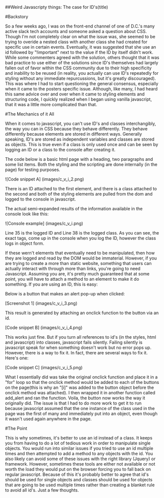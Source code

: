 ##Weird Javascripty things: The case for ID's(title)

#Backstory

So a few weeks ago, I was on the front-end channel of one of D.C.'s many active slack tech accounts and someone asked a question about CSS. Though I'm not completely clear on what the issue was, she seemed to be trying to overide a nested class with another class she had created for specific use in certain events. Eventually, it was suggested that she use an id followed by "!important" next to the value if the ID by itself didn't work. While some commenters agreed with the solution, others thought that it was bad practice to use either of the solutions since ID's themselves had largely fallen out of favor within the CSS community due to their high specificity and inability to be reused (in reality, you actually can use ID's repeatedly for styling without any immediate repurcussions, but it's greatly discouraged). This was where I had to start questioning the general consensus, especially when it came to the posters specific issue. Although, like many, I had heard this same advice over and over when it came to styling elements and structuring code, I quickly realized when I began using vanilla javascript, that it was a little more complicated than that. 

#The Mechanics of it All

When it comes to javascript, you can't use ID's and classes interchangibly, the way you can in CSS because they behave differently. They behave differently because elements are stored in different ways. Generally speaking, ID's are stored as independent variables and classes are stored as objects. This is true even if a class is only used once and can be seen by logging an ID or a class to the console after creating it. 

The code below is a basic html page with a heading, two paragraphs and some list items. Both the styling and the scripting are done internally (in the page) for testing purposes. 

![Code snippet A]
(images/c_v_i_2.png)

There is an ID attached to the first element, and there is a class attached to the second and 
both of the styling elements are pulled from the dom and logged to the console in javascript.

The actual semi-expanded results of the information available in the console look like this:

![Console example]
(images/c_v_i.png)

Line 35 is the logged ID and Line 38 is the logged class. As you can see, the exact tags, come up 
in the console when you log the ID, however the class logs in object form.

If these wern't elements that eventually need to be manipulated, then how they are logged and 
read by the DOM would be immaterial. However, if you are trying to create a more than static 
website, something that users can actually interact with through more than links, you're going 
to need Javascript. Assuming you are, it's pretty much guaranteed that at some point, you will 
have to attach a method to an element to make it do something. If you are using an ID, this is 
easy:

Below is a button that makes an alert pop-up when clicked:

[Screenshot 1]
(images/c_v_i_3.png)

This result is generated by attaching an onclick function to the button via an id.

[Code snippet B]
(images/c_v_i_4.png)

This works just fine. But if you turn all references to id's (in the styles, html and javascript) 
into classes, javascript fails silently. Failing silently is javascript speak for when something 
doesn't work but no error pops up. However, there is a way to fix it. In fact, there are several 
ways to fix it. Here's one:

[Code snippet C]
(images/c_v_i_5.png)

What I essentially did was take the original onclick function and place it in a "for" loop so that the onclick method would be added to each of the buttons on the page(this is why an "[i]" was added to the button object before the onclick method was attached). I then wrapped it in another function called add_alert and ran the function. Voila, the button now works the way it originally did. The issue is that I had to do more work to get it to run because javascript assumed that the one instance of the class used in the page was the first of many and immediately put into an object, even though it wasn't used again anywhere in the page. 


#The Point

This is why sometimes, it's better to use an id instead of a class. It keeps you from having to do a lot of tedious work in order to manipulate single objects. You would run into similar issues if you tried to use an id multiple times and then attempted to add a method to any objects with the id. You also likely can avoid some of these issues with the right library (Jquery) or framework. However, sometimes these tools are either not available or not worth the load they would put on the browser forcing you to fall back on regular javascript. Because of this it's probably better to agree that id's should be used for single objects and classes should be used for objects that are going to be used multiple times rather than creating a blanket rule to avoid all id's. Just a few thoughts.








